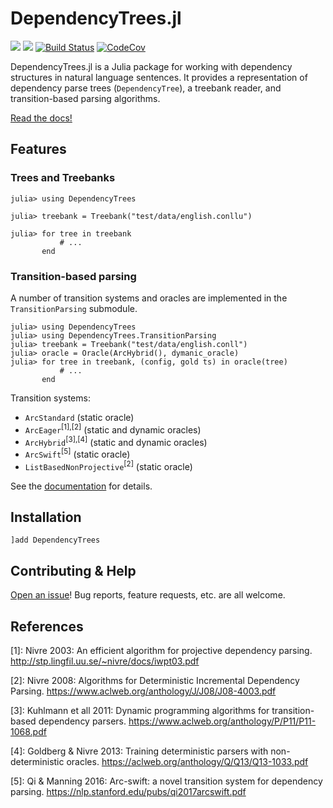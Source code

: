 # DependencyTrees.jl

[![](https://img.shields.io/badge/docs-stable-blue.svg)](https://dellison.github.io/DependencyTrees.jl/stable) [![](https://img.shields.io/badge/docs-dev-blue.svg)](https://dellison.github.io/DependencyTrees.jl/dev) [![Build Status](https://travis-ci.org/dellison/DependencyTrees.jl.svg?branch=master)](https://travis-ci.org/dellison/DependencyTrees.jl) [![CodeCov](https://codecov.io/gh/dellison/DependencyTrees.jl/branch/master/graph/badge.svg)](https://codecov.io/gh/dellison/DependencyTrees.jl)

DependencyTrees.jl is a Julia package for working with dependency structures in natural language sentences. It provides a representation of dependency parse trees (`DependencyTree`), a treebank reader, and transition-based parsing algorithms.

[Read the docs!](https://dellison.github.io/DependencyTrees.jl/stable/)

## Features

### Trees and Treebanks

```julia-repl
julia> using DependencyTrees

julia> treebank = Treebank("test/data/english.conllu")

julia> for tree in treebank
           # ...
       end
```

### Transition-based parsing

A number of transition systems and oracles are implemented in the `TransitionParsing` submodule.

```julia-repl
julia> using DependencyTrees
julia> using DependencyTrees.TransitionParsing
julia> treebank = Treebank("test/data/english.conll")
julia> oracle = Oracle(ArcHybrid(), dymanic_oracle)
julia> for tree in treebank, (config, gold ts) in oracle(tree)
           # ...
       end
```

Transition systems:

* `ArcStandard` (static oracle)
* `ArcEager`<sup>[1],[2]</sup> (static and dynamic oracles)
* `ArcHybrid`<sup>[3],[4]</sup> (static and dynamic oracles)
* `ArcSwift`<sup>[5]</sup> (static oracle)
* `ListBasedNonProjective`<sup>[2]</sup> (static oracle)

See the [documentation](https://dellison.github.io/DependencyTrees.jl/stable/transition_parsing) for details.

## Installation

```
]add DependencyTrees
```

## Contributing & Help

[Open an issue](https://github.com/dellison/DependencyTrees.jl/issues/new)! Bug reports, feature requests, etc. are all welcome.

## References

[1]: Nivre 2003: An efficient algorithm for projective dependency parsing. http://stp.lingfil.uu.se/~nivre/docs/iwpt03.pdf

[2]: Nivre 2008: Algorithms for Deterministic Incremental Dependency Parsing. https://www.aclweb.org/anthology/J/J08/J08-4003.pdf

[3]: Kuhlmann et all 2011: Dynamic programming algorithms for transition-based dependency parsers. https://www.aclweb.org/anthology/P/P11/P11-1068.pdf

[4]: Goldberg & Nivre 2013: Training deterministic parsers with non-deterministic oracles. https://aclweb.org/anthology/Q/Q13/Q13-1033.pdf

[5]: Qi & Manning 2016: Arc-swift: a novel transition system for dependency parsing. https://nlp.stanford.edu/pubs/qi2017arcswift.pdf

